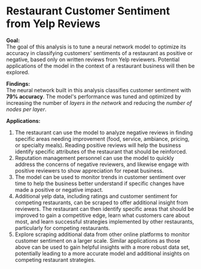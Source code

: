 # Restaurant Customer Sentiment from Yelp Reviews


**Goal:**<br>
The goal of this analysis is to tune a neural network model to optimize its accuracy in classifying customers' sentiments of a restaurant as positive or negative, based only on written reviews from Yelp reviewers. Potential applications of the model in the context of a restaurant business will then be explored.  

**Findings:**<br>
The neural network built in this analysis classifies customer sentiment with **79% accuracy**. The model's performance was tuned and optimized by increasing the number of _layers in the network_ and reducing the _number of nodes per layer_.   


**Applications:**<br>
1. The restaurant can use the model to analyze negative reviews in finding specific areas needing improvement (food, service, ambiance, pricing, or specialty meals). Reading positive reviews will help the business identify specific attributes of the restaurant that should be reinforced. 
2. Reputation management personnel can use the model to quickly address the concerns of negative reviewers, and likewise engage with positive reviewers to show appreciation for repeat business. 
3. The model can be used to monitor trends in customer sentiment over time to help the business better understand if specific changes have made a positive or negative impact.
4. Additional yelp data, including ratings and customer sentiment for competing restaurants, can be scraped to offer additional insight from reviewers. The restaurant can then identify specific areas that should be improved to gain a competitive edge, learn what customers care about most, and learn successful strategies implemented by other restaurants, particularly for competing restaurants. 
5. Explore scraping additional data from other online platforms to monitor customer sentiment on a larger scale. Similar applications as those above can be used to gain helpful insights with a more robust data set, potentially leading to a more accurate model and additional insights on competing restaurant strategies. 

